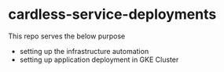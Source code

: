 # cardless-service-deployments
This repo serves the below purpose 

- setting up the infrastructure automation 
- setting up application deployment in GKE Cluster 

